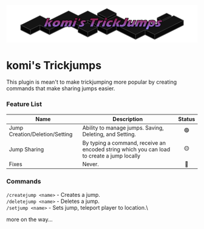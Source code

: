 
![trickyumpslogo](res/trickyumps_3.png)

# komi's Trickjumps
This plugin is mean't to make trickjumping more popular by creating commands that make sharing jumps easier.

### Feature List
| Name                           | Description                                                                                | Status |
| ------------------------------ | ------------------------------------------------------------------------------------------ | :----: |
| Jump Creation/Deletion/Setting | Ability to manage jumps. Saving, Deleting, and Setting.                                    |   🟢    |
| Jump Sharing                   | By typing a command, receive an encoded string which you can load to create a jump locally |   🟡    |
| Fixes                          | Never.                                                                                     |   🔴    |

### Commands
`/createjump <name>` - Creates a jump.\
`/deletejump <name>` - Deletes a jump.\
`/setjump <name>` - Sets jump, teleport player to location.\

more on the way...